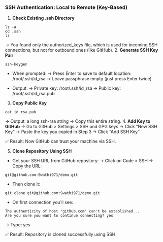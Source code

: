 ### SSH Authentication: Local to Remote (Key-Based)
1. **Check Existing .ssh Directory** 
```commandline
ls -a
cd .ssh
ls
```
→ You found only the authorized_keys file, which is used for incoming SSH connections, but not for outbound ones (like GitHub).
2.  **Generate SSH Key Pair**
```commandline
ssh-keygen
```
* When prompted:
→ Press Enter to save to default location: /root/.ssh/id_rsa
→ Leave passphrase empty (just press Enter twice)

* Output:
→ Private key: /root/.ssh/id_rsa
→ Public key: /root/.ssh/id_rsa.pub

3. **Copy Public Key**
```commandline
cat id_rsa.pub
```
→ Output: a long ssh-rsa string
→ Copy this entire string.
4. **Add Key to GitHub**
→ Go to GitHub > Settings > SSH and GPG keys
→ Click “New SSH Key”
→ Paste the key you copied in Step 3
→ Click “Add SSH Key”

✅ Result: Now GitHub can trust your machine via SSH.

5. **Clone Repository Using SSH**
* Get your SSH URL from GitHub repository:
→ Click on Code > SSH
→ Copy the URL:
```commandline
git@github.com:Swathi971/demo.git
```
* Then clone it:
```commandline
git clone git@github.com:Swathi971/demo.git
```
* On first connection you'll see:
```commandline
The authenticity of host 'github.com' can't be established...
Are you sure you want to continue connecting? yes
```
→ Type: yes

✅ Result: Repository is cloned successfully using SSH.